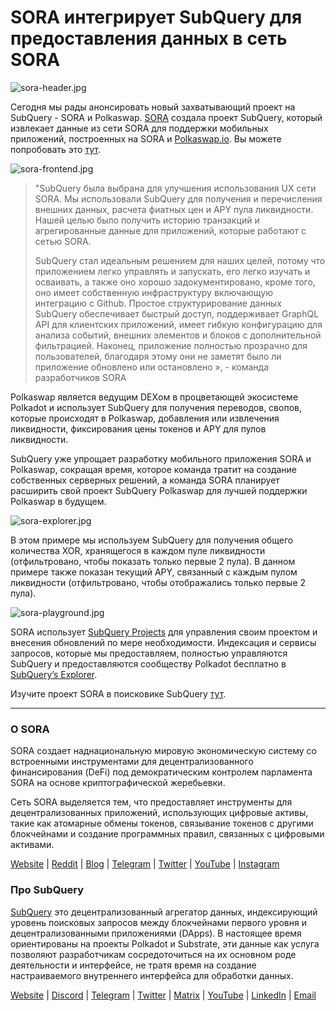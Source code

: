 # SORA интегрирует SubQuery для предоставления данных в сеть SORA

![sora-header.jpg](https://miro.medium.com/max/1400/1*fPPW0DsynIt9QpvK4ZrsUA.jpeg)

Сегодня мы рады анонсировать новый захватывающий проект на SubQuery - SORA и Polkaswap. [SORA](https://sora.org/) создала проект SubQuery, который извлекает данные из сети SORA для поддержки мобильных приложений, построенных на SORA и [Polkaswap.io](http://polkaswap.io/). Вы можете попробовать это [тут](https://explorer.subquery.network/subquery/sora-xor/sora).

![sora-frontend.jpg](https://miro.medium.com/max/1400/1*pq0U6wsutlf8rjXqq7i2BQ.jpeg)

> "SubQuery была выбрана для улучшения использования UX сети SORA. Мы использовали SubQuery для получения и перечисления внешних данных, расчета фиатных цен и APY пула ликвидности. Нашей целью было получить историю транзакций и агрегированные данные для приложений, которые работают с сетью SORA.
> 
> SubQuery стал идеальным решением для наших целей, потому что приложением легко управлять и запускать, его легко изучать и осваивать, а также оно хорошо задокументировано, кроме того, оно имеет собственную инфраструктуру включающую интеграцию с Github. Простое структурирование данных SubQuery обеспечивает быстрый доступ, поддерживает GraphQL API для клиентских приложений, имеет гибкую конфигурацию для анализа событий, внешних элементов и блоков с дополнительной фильтрацией. Наконец, приложение полностью прозрачно для пользователей, благодаря этому они не заметят было ли приложение обновлено или остановлено », - команда разработчиков SORA

Polkaswap является ведущим DEXом в процветающей экосистеме Polkadot и использует SubQuery для получения переводов, свопов, которые происходят в Polkaswap, добавления или извлечения ликвидности, фиксирования цены токенов и APY для пулов ликвидности.

SubQuery уже упрощает разработку мобильного приложения SORA и Polkaswap, сокращая время, которое команда тратит на создание собственных серверных решений, а команда SORA планирует расширить свой проект SubQuery Polkaswap для лучшей поддержки Polkaswap в будущем.

![sora-explorer.jpg](https://miro.medium.com/max/1400/1*vjdjmmffvJ7zfOQyxo0ZAA.jpeg)

В этом примере мы используем SubQuery для получения общего количества XOR, хранящегося в каждом пуле ликвидности (отфильтровано, чтобы показать только первые 2 пула). В данном примере также показан текущий APY, связанный с каждым пулом ликвидности (отфильтровано, чтобы отображались только первые 2 пула).

![sora-playground.jpg](https://miro.medium.com/max/1400/1*oTh-ajGfG1oEhYdvqo12tQ.jpeg)

SORA использует [SubQuery Projects](https://project.subquery.network/) для управления своим проектом и внесения обновлений по мере необходимости. Индексация и сервисы запросов, которые мы предоставляем, полностью управляются SubQuery и предоставляются сообществу Polkadot бесплатно в [SubQuery’s Explorer](https://explorer.subquery.network/).

Изучите проект SORA в поисковике SubQuery [тут](https://explorer.subquery.network/subquery/sora-xor/sora).

---

### О SORA

SORA создает наднациональную мировую экономическую систему со встроенными инструментами для децентрализованного финансирования (DeFi) под демократическим контролем парламента SORA на основе криптографической жеребьевки.

Сеть SORA выделяется тем, что предоставляет инструменты для децентрализованных приложений, использующих цифровые активы, такие как атомарные обмены токенов, связывание токенов с другими блокчейнами и создание программных правил, связанных с цифровыми активами.

[Website](https://sora.org/) | [Reddit](https://www.reddit.com/r/SORA/) | [Blog](https://sora.org/blog) | [Telegram](https://t.me/sora_xor) | [Twitter](https://twitter.com/sora_xor) | [YouTube](https://youtube.com/sora_xor) | [Instagram](https://instagram.com/sora_xor)

### Про SubQuery

[SubQuery](https://subquery.network/) это децентрализованный агрегатор данных, индексирующий уровень поисковых запросов между блокчейнами первого уровня и децентрализованными приложениями (DApps). В настоящее время ориентированы на проекты Polkadot и Substrate, эти данные как услуга позволяют разработчикам сосредоточиться на их основном роде деятельности и интерфейсе, не тратя время на создание настраиваемого внутреннего интерфейса для обработки данных.

[Website](https://subquery.network/) | [Discord](https://discord.com/invite/78zg8aBSMG) | [Telegram](https://t.me/subquerynetwork) | [Twitter](https://twitter.com/subquerynetwork) | [Matrix](https://matrix.to/#/#subquery:matrix.org) | [YouTube](https://www.youtube.com/channel/UCi1a6NUUjegcLHDFLr7CqLw) | [LinkedIn](https://www.linkedin.com/company/subquery) | [Email](mailto:hello@subquery.network)